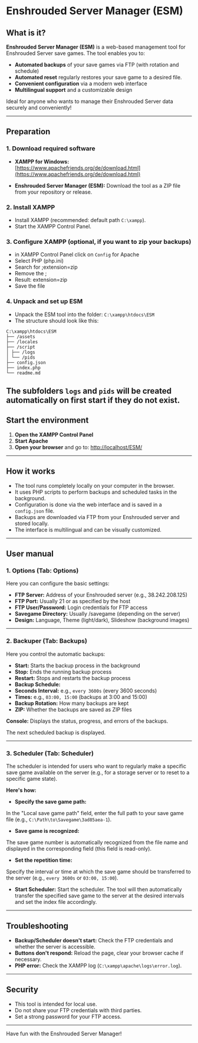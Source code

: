 # Enshrouded Server Manager (ESM)

## What is it?

**Enshrouded Server Manager (ESM)** is a web-based management tool for Enshrouded Server save games.
The tool enables you to:
- **Automated backups** of your save games via FTP (with rotation and schedule)
- **Automated reset** regularly restores your save game to a desired file.
- **Convenient configuration** via a modern web interface
- **Multilingual support** and a customizable design

Ideal for anyone who wants to manage their Enshrouded Server data securely and conveniently!

---

## Preparation

### 1. **Download required software**

- **XAMPP for Windows:**
[https://www.apachefriends.org/de/download.html](https://www.apachefriends.org/de/download.html)

- **Enshrouded Server Manager (ESM):**
Download the tool as a ZIP file from your repository or release.

### 2. **Install XAMPP**

- Install XAMPP (recommended: default path `C:\xampp`).
- Start the XAMPP Control Panel.

### 3. **Configure XAMPP** (optional, if you want to zip your backups)

- in XAMPP Control Panel click on `Config` for Apache
- Select PHP (php.ini)
- Search for ;extension=zip
- Remove the ;
- Result: extension=zip
- Save the file

### 4. **Unpack and set up ESM**

- Unpack the ESM tool into the folder:
`C:\xampp\htdocs\ESM`
- The structure should look like this:
```
C:\xampp\htdocs\ESM
├── /assets
├── /locales
├── /script
│ ├── /logs
│ └── /pids
├── config.json
├── index.php
└── readme.md
```
The subfolders `logs` and `pids` will be created automatically on first start if they do not exist.
---

## Start the environment

1. **Open the XAMPP Control Panel**
2. **Start Apache**
3. **Open your browser** and go to:
[http://localhost/ESM/](http://localhost/ESM/)

---

## How it works

- The tool runs completely locally on your computer in the browser.
- It uses PHP scripts to perform backups and scheduled tasks in the background.
- Configuration is done via the web interface and is saved in a `config.json` file.
- Backups are downloaded via FTP from your Enshrouded server and stored locally.
- The interface is multilingual and can be visually customized.

---

## User manual

### **1. Options (Tab: Options)**

Here you can configure the basic settings:

- **FTP Server:** Address of your Enshrouded server (e.g., 38.242.208.125)
- **FTP Port:** Usually 21 or as specified by the host
- **FTP User/Password:** Login credentials for FTP access
- **Savegame Directory:** Usually /savegame (depending on the server)
- **Design:** Language, Theme (light/dark), Slideshow (background images)

---

### **2. Backuper (Tab: Backups)**

Here you control the automatic backups:

- **Start:** Starts the backup process in the background
- **Stop:** Ends the running backup process
- **Restart:** Stops and restarts the backup process
- **Backup Schedule:**
- **Seconds Interval:** e.g., `every 3600s` (every 3600 seconds)
- **Times:** e.g., `03:00, 15:00` (backups at 3:00 and 15:00)
- **Backup Rotation:** How many backups are kept
- **ZIP:** Whether the backups are saved as ZIP files

**Console:**
Displays the status, progress, and errors of the backups.

The next scheduled backup is displayed.

---

### **3. Scheduler (Tab: Scheduler)**

The scheduler is intended for users who want to regularly make a specific save game available on the server (e.g., for a storage server or to reset to a specific game state).

**Here's how:**

- **Specify the save game path:**

In the "Local save game path" field, enter the full path to your save game file (e.g., `C:\Path\to\Savegame\3ad85aea-1`).

- **Save game is recognized:**

The save game number is automatically recognized from the file name and displayed in the corresponding field (this field is read-only).

- **Set the repetition time:**

Specify the interval or time at which the save game should be transferred to the server (e.g., `every 3600s` or `03:00, 15:00`).

- **Start Scheduler:**
Start the scheduler. The tool will then automatically transfer the specified save game to the server at the desired intervals and set the index file accordingly.

---

## Troubleshooting

- **Backup/Scheduler doesn't start:**
Check the FTP credentials and whether the server is accessible.
- **Buttons don't respond:**
Reload the page, clear your browser cache if necessary.
- **PHP error:**
Check the XAMPP log (`C:\xampp\apache\logs\error.log`).

---

## Security

- This tool is intended for local use.
- Do not share your FTP credentials with third parties.
- Set a strong password for your FTP access.

---

Have fun with the Enshrouded Server Manager!
